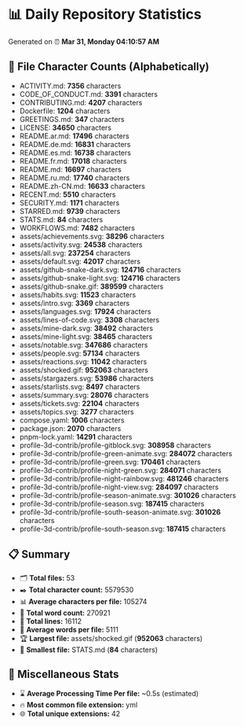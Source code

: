 # 📊 Daily Repository Statistics
Generated on ⏰ **Mar 31, Monday 04:10:57 AM**

## 📂 File Character Counts (Alphabetically)
- ACTIVITY.md: **7356** characters
- CODE_OF_CONDUCT.md: **3391** characters
- CONTRIBUTING.md: **4207** characters
- Dockerfile: **1204** characters
- GREETINGS.md: **347** characters
- LICENSE: **34650** characters
- README.ar.md: **17496** characters
- README.de.md: **16831** characters
- README.es.md: **16738** characters
- README.fr.md: **17018** characters
- README.md: **16697** characters
- README.ru.md: **17740** characters
- README.zh-CN.md: **16633** characters
- RECENT.md: **5510** characters
- SECURITY.md: **1171** characters
- STARRED.md: **9739** characters
- STATS.md: **84** characters
- WORKFLOWS.md: **7482** characters
- assets/achievements.svg: **38296** characters
- assets/activity.svg: **24538** characters
- assets/all.svg: **237254** characters
- assets/default.svg: **42017** characters
- assets/github-snake-dark.svg: **124716** characters
- assets/github-snake-light.svg: **124716** characters
- assets/github-snake.gif: **389599** characters
- assets/habits.svg: **11523** characters
- assets/intro.svg: **3369** characters
- assets/languages.svg: **17924** characters
- assets/lines-of-code.svg: **3308** characters
- assets/mine-dark.svg: **38492** characters
- assets/mine-light.svg: **38465** characters
- assets/notable.svg: **347686** characters
- assets/people.svg: **57134** characters
- assets/reactions.svg: **11042** characters
- assets/shocked.gif: **952063** characters
- assets/stargazers.svg: **53986** characters
- assets/starlists.svg: **8497** characters
- assets/summary.svg: **28076** characters
- assets/tickets.svg: **22104** characters
- assets/topics.svg: **3277** characters
- compose.yaml: **1006** characters
- package.json: **2070** characters
- pnpm-lock.yaml: **14291** characters
- profile-3d-contrib/profile-gitblock.svg: **308958** characters
- profile-3d-contrib/profile-green-animate.svg: **284072** characters
- profile-3d-contrib/profile-green.svg: **170461** characters
- profile-3d-contrib/profile-night-green.svg: **284071** characters
- profile-3d-contrib/profile-night-rainbow.svg: **481246** characters
- profile-3d-contrib/profile-night-view.svg: **284097** characters
- profile-3d-contrib/profile-season-animate.svg: **301026** characters
- profile-3d-contrib/profile-season.svg: **187415** characters
- profile-3d-contrib/profile-south-season-animate.svg: **301026** characters
- profile-3d-contrib/profile-south-season.svg: **187415** characters

## 📋 Summary
- 🗂️ **Total files:** 53
- ✒️ **Total character count:** 5579530
- 📊 **Average characters per file:** 105274
- 📝 **Total word count:** 270921
- 🧾 **Total lines:** 16112
- 📐 **Average words per file:** 5111
- 🏆 **Largest file:** assets/shocked.gif (**952063** characters)
- 🥉 **Smallest file:** STATS.md (**84** characters)

## 🌟 Miscellaneous Stats
- ⌛ **Average Processing Time Per file:** ~0.5s (estimated)
- 🔥 **Most common file extension:** yml
- 🌐 **Total unique extensions:** 42
